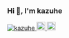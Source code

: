### Hi 👋, I'm kazuhe

<p align="left"> 
  <a href="https://github.com/kazuhe/kazuhe/">
    <img src="https://komarev.com/ghpvc/?username=kazuhe" alt="kazuhe" />
  </a>
  <a href="http://twitter.com/kazuhe__">
    <img height="20" src="https://img.shields.io/twitter/follow/kazuhe__?label=Twitter&logo=twitter&style=flat" />
  </a>
  <a href="https://github.com/kazuhe">
    <img height="20" src="https://img.shields.io/github/followers/kazuhe?label=follow&logo=github&style=flat" />
  </a>
</p>
